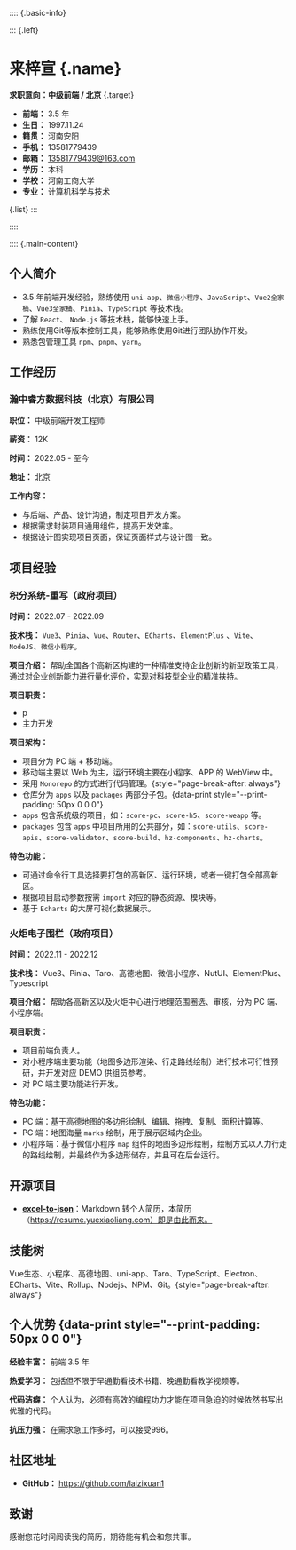 :::: {.basic-info}

::: {.left}
# 来梓宣 {.name}

**求职意向：中级前端 / 北京** {.target}

- **前端：** 3.5 年
- **生日：** 1997.11.24
- **籍贯：** 河南安阳 
- **手机：** 13581779439 
- **邮箱：** 13581779439@163.com 
- **学历：** 本科
- **学校：** 河南工商大学
- **专业：** 计算机科学与技术


{.list}
:::

::::

:::: {.main-content}

## 个人简介

- 3.5 年前端开发经验，熟练使用 `uni-app`、`微信小程序`、`JavaScript`、`Vue2全家桶`、`Vue3全家桶`、`Pinia`、`TypeScript` 等技术栈。
- 了解 `React`、 `Node.js` 等技术栈，能够快速上手。
- 熟练使用Git等版本控制工具，能够熟练使用Git进行团队协作开发。
- 熟悉包管理工具 `npm`、`pnpm`、`yarn`。

## 工作经历

### 瀚中睿方数据科技（北京）有限公司

**职位：** 中级前端开发工程师

**薪资：** 12K

**时间：** 2022.05 - 至今

**地址：** 北京

**工作内容：**

- 与后端、产品、设计沟通，制定项目开发方案。
- 根据需求封装项目通用组件，提高开发效率。
- 根据设计图实现项目页面，保证页面样式与设计图一致。

## 项目经验

### 积分系统-重写（政府项目）

**时间：** 2022.07 - 2022.09

**技术栈：** `Vue3`、`Pinia`、`Vue`、`Router`、`ECharts`、`ElementPlus` 、`Vite`、`NodeJS`、`微信小程序`。

**项目介绍：** 帮助全国各个高新区构建的一种精准支持企业创新的新型政策工具，通过对企业创新能力进行量化评价，实现对科技型企业的精准扶持。

**项目职责：**

- p 
- 主力开发

**项目架构：**

- 项目分为 PC 端 + 移动端。
- 移动端主要以 Web 为主，运行环境主要在小程序、APP 的 WebView 中。
- 采用 `Monorepo` 的方式进行代码管理。{style="page-break-after: always"}
- 仓库分为 `apps` 以及 `packages` 两部分子包。{data-print style="--print-padding: 50px 0 0 0"}
- `apps` 包含系统级的项目，如：`score-pc`、`score-h5`、`score-weapp` 等。
- `packages` 包含 `apps` 中项目所用的公共部分，如：`score-utils`、`score-apis`、`score-validator`、`score-build`、`hz-components`、`hz-charts`。

**特色功能：**

- 可通过命令行工具选择要打包的高新区、运行环境，或者一键打包全部高新区。
- 根据项目启动参数按需 `import` 对应的静态资源、模块等。
- 基于 `Echarts` 的大屏可视化数据展示。

### 火炬电子围栏（政府项目）

**时间：** 2022.11 - 2022.12

**技术栈：** Vue3、Pinia、Taro、高德地图、微信小程序、NutUI、ElementPlus、Typescript

**项目介绍：** 帮助各高新区以及火炬中心进行地理范围圈选、审核，分为 PC 端、小程序端。

**项目职责：**

- 项目前端负责人。
- 对小程序端主要功能（地图多边形渲染、行走路线绘制）进行技术可行性预研，并开发对应 DEMO 供组员参考。
- 对 PC 端主要功能进行开发。

**特色功能：**

- PC 端：基于高德地图的多边形绘制、编辑、拖拽、复制、面积计算等。
- PC 端：地图海量 `marks` 绘制，用于展示区域内企业。
- 小程序端：基于微信小程序 `map` 组件的地图多边形绘制，绘制方式以人力行走的路线绘制，并最终作为多边形储存，并且可在后台运行。

## 开源项目

- [**excel-to-json**](https://github.com/laizixuan1/excel-to-json)：Markdown 转个人简历，本简历（https://resume.yuexiaoliang.com）即是由此而来。

## 技能树

Vue生态、小程序、高德地图、uni-app、Taro、TypeScript、Electron、ECharts、Vite、Rollup、Nodejs、NPM、Git。{style="page-break-after: always"}

## 个人优势 {data-print style="--print-padding: 50px 0 0 0"}

**经验丰富：** 前端 3.5 年

**热爱学习：** 包括但不限于早通勤看技术书籍、晚通勤看教学视频等。

**代码洁癖：** 个人认为，必须有高效的编程功力才能在项目急迫的时候依然书写出优雅的代码。

**抗压力强：** 在需求急工作多时，可以接受996。

## 社区地址

- **GitHub：** https://github.com/laizixuan1

## 致谢

感谢您花时间阅读我的简历，期待能有机会和您共事。

